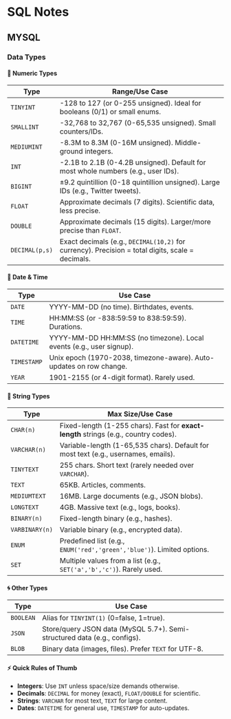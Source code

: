 # SQL Notes

## MYSQL

### Data Types

#### **🔢 Numeric Types**

| Type           | Range/Use Case                                                                                   |
| -------------- | ------------------------------------------------------------------------------------------------ |
| `TINYINT`      | -128 to 127 (or 0-255 unsigned). Ideal for booleans (0/1) or small enums.                        |
| `SMALLINT`     | -32,768 to 32,767 (0-65,535 unsigned). Small counters/IDs.                                       |
| `MEDIUMINT`    | -8.3M to 8.3M (0-16M unsigned). Middle-ground integers.                                          |
| `INT`          | -2.1B to 2.1B (0-4.2B unsigned). Default for most whole numbers (e.g., user IDs).                |
| `BIGINT`       | ±9.2 quintillion (0-18 quintillion unsigned). Large IDs (e.g., Twitter tweets).                  |
| `FLOAT`        | Approximate decimals (7 digits). Scientific data, less precise.                                  |
| `DOUBLE`       | Approximate decimals (15 digits). Larger/more precise than `FLOAT`.                              |
| `DECIMAL(p,s)` | Exact decimals (e.g., `DECIMAL(10,2)` for currency). Precision = total digits, scale = decimals. |

#### **📅 Date & Time**

| Type        | Use Case                                                             |
| ----------- | -------------------------------------------------------------------- |
| `DATE`      | YYYY-MM-DD (no time). Birthdates, events.                            |
| `TIME`      | HH:MM:SS (or -838:59:59 to 838:59:59). Durations.                    |
| `DATETIME`  | YYYY-MM-DD HH:MM:SS (no timezone). Local events (e.g., user signup). |
| `TIMESTAMP` | Unix epoch (1970-2038, timezone-aware). Auto-updates on row change.  |
| `YEAR`      | 1901-2155 (or 4-digit format). Rarely used.                          |

#### **📜 String Types**

| Type           | Max Size/Use Case                                                                    |
| -------------- | ------------------------------------------------------------------------------------ |
| `CHAR(n)`      | Fixed-length (1-255 chars). Fast for **exact-length** strings (e.g., country codes). |
| `VARCHAR(n)`   | Variable-length (1-65,535 chars). Default for most text (e.g., usernames, emails).   |
| `TINYTEXT`     | 255 chars. Short text (rarely needed over `VARCHAR`).                                |
| `TEXT`         | 65KB. Articles, comments.                                                            |
| `MEDIUMTEXT`   | 16MB. Large documents (e.g., JSON blobs).                                            |
| `LONGTEXT`     | 4GB. Massive text (e.g., logs, books).                                               |
| `BINARY(n)`    | Fixed-length binary (e.g., hashes).                                                  |
| `VARBINARY(n)` | Variable binary (e.g., encrypted data).                                              |
| `ENUM`         | Predefined list (e.g., `ENUM('red','green','blue')`). Limited options.               |
| `SET`          | Multiple values from a list (e.g., `SET('a','b','c')`). Rarely used.                 |

#### **🌀 Other Types**

| Type      | Use Case                                                                  |
| --------- | ------------------------------------------------------------------------- |
| `BOOLEAN` | Alias for `TINYINT(1)` (0=false, 1=true).                                 |
| `JSON`    | Store/query JSON data (MySQL 5.7+). Semi-structured data (e.g., configs). |
| `BLOB`    | Binary data (images, files). Prefer `TEXT` for UTF-8.                     |

#### **⚡ Quick Rules of Thumb**

- **Integers**: Use `INT` unless space/size demands otherwise.
- **Decimals**: `DECIMAL` for money (exact), `FLOAT/DOUBLE` for scientific.
- **Strings**: `VARCHAR` for most text, `TEXT` for large content.
- **Dates**: `DATETIME` for general use, `TIMESTAMP` for auto-updates.
